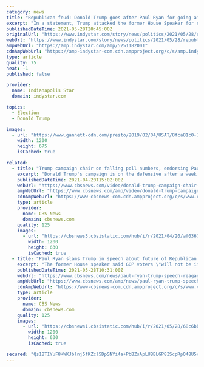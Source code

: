 ```yaml
---
category: news
title: "Republican feud: Donald Trump goes after Paul Ryan for going after him"
excerpt: "In a statement, Trump attacked the former House Speaker for saying at the Ronald Reagan library that the GOP should move past the former president."
publishedDateTime: 2021-05-28T20:45:00Z
originalUrl: "https://www.indystar.com/story/news/politics/2021/05/28/republican-feud-donald-trump-goes-after-paul-ryan-going-after-him/5251182001/"
webUrl: "https://www.indystar.com/story/news/politics/2021/05/28/republican-feud-donald-trump-goes-after-paul-ryan-going-after-him/5251182001/"
ampWebUrl: "https://amp.indystar.com/amp/5251182001"
cdnAmpWebUrl: "https://amp-indystar-com.cdn.ampproject.org/c/s/amp.indystar.com/amp/5251182001"
type: article
quality: 75
heat: -1
published: false

provider:
  name: Indianapolis Star
  domain: indystar.com

topics:
  - Election
  - Donald Trump

images:
  - url: "https://www.gannett-cdn.com/presto/2019/02/04/USAT/8fca81c0-1122-43cc-bbc1-7d0702aa6ee0-AP_Trump_State_of_the_Union.JPG?auto=webp&crop=3498,1967,x540,y1051&format=pjpg&width=1200"
    width: 1200
    height: 675
    isCached: true

related:
  - title: "Trump campaign chair on falling poll numbers, endorsing Paul Ryan"
    excerpt: "Donald Trump's campaign is on the defensive after a week full of controversies, including his feud with the family of a fallen soldier and comments about sexual harassment in the workplace. Trump campaign chairman Paul Manafort joins \"CBS This Morning\" to discuss Trump's refusal to endorse House Speaker Paul Ryan in the Wisconsin primary race and Trump's falling poll numbers."
    publishedDateTime: 2021-04-20T15:02:00Z
    webUrl: "https://www.cbsnews.com/video/donald-trump-campaign-chair-paul-manafort-on-falling-poll-numbers-endorsing-paul-ryan/"
    ampWebUrl: "https://www.cbsnews.com/amp/video/donald-trump-campaign-chair-paul-manafort-on-falling-poll-numbers-endorsing-paul-ryan/"
    cdnAmpWebUrl: "https://www-cbsnews-com.cdn.ampproject.org/c/s/www.cbsnews.com/amp/video/donald-trump-campaign-chair-paul-manafort-on-falling-poll-numbers-endorsing-paul-ryan/"
    type: article
    provider:
      name: CBS News
      domain: cbsnews.com
    quality: 125
    images:
      - url: "https://cbsnews3.cbsistatic.com/hub/i/r/2021/04/20/af036704-96ef-4a24-930d-8ed5ec0ab3d7/thumbnail/1200x630/130c383c4b86a1516ebc73e67e5b8fc3/0804-ctm-manafort-qanda-1102069-640x360.jpg"
        width: 1200
        height: 630
        isCached: true
  - title: "Paul Ryan slams Trump in speech about future of Republican Party"
    excerpt: "The former House speaker said GOP voters \"will not be impressed by the sight of yes-men and flatterers flocking to Mar-a-Lago.\""
    publishedDateTime: 2021-05-28T10:31:00Z
    webUrl: "https://www.cbsnews.com/news/paul-ryan-trump-speech-reagan-library/"
    ampWebUrl: "https://www.cbsnews.com/amp/news/paul-ryan-trump-speech-reagan-library/"
    cdnAmpWebUrl: "https://www-cbsnews-com.cdn.ampproject.org/c/s/www.cbsnews.com/amp/news/paul-ryan-trump-speech-reagan-library/"
    type: article
    provider:
      name: CBS News
      domain: cbsnews.com
    quality: 125
    images:
      - url: "https://cbsnews1.cbsistatic.com/hub/i/r/2021/05/28/68c6bb84-2c8b-423e-9aea-cbba2e3c2d81/thumbnail/1200x630/41fdf5f286cc7fc5c5a43bfb1b8c67d2/gettyimages-1074468034.jpg"
        width: 1200
        height: 630
        isCached: true

secured: "Qs1BTIYuF8+WKJblnj5fKZcl5DpSNYi4a+PbBZsApLUBBLGP8IScpRpO48U5ccE3FCuJH415GuHFpuJ+2v2p7eZpaFKji+BNj8q/YkZtxUGBD9GxHhbATiZf4h0w7TfHCMZTKTnl99mFQedmWD4RV7KDQyRanLMrPTint9dNCMOOR60kx1LVlG77UP0m8aLii9jJXg1ql0hZBv7exo3WbO2OsmZIcPHvLm/1SrKV+JKEmJSMsvR6s3mnyDMqxz4tcqb//SsRKnAI0E9VSjOrQg1/l1dVHkSzwDMpJx4oU7V1TN/Pn6i3LJLt0kBZC4UPJmO7Jyn+mDy/q74ivOUwor/B65Wg2Gx4rDF0UAnvclg=;jULWOn7crKlT4hbPFF68BQ=="
---
```


